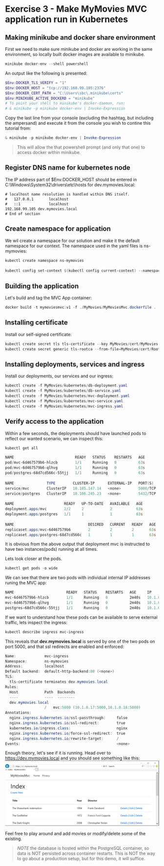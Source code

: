# Exercise 3 - Make MyMovies MVC application run in Kubernetes

## Making minikube and docker share environment

First we need to make sure minikube and docker are working in the same environment, so locally built docker images are available to minikube.

```powershell
minikube docker-env --shell powershell
```

An output like the following is presented:

```powershell
$Env:DOCKER_TLS_VERIFY = "1"
$Env:DOCKER_HOST = "tcp://192.168.99.105:2376"
$Env:DOCKER_CERT_PATH = "C:\Users\sbc\.minikube\certs"
$Env:MINIKUBE_ACTIVE_DOCKERD = "minikube"
# To point your shell to minikube's docker-daemon, run:
# & minikube -p minikube docker-env | Invoke-Expression
```

Copy the last line from your console (excluding the hashtag, but including the ampersand) and execute it from the console you wish to contine this tutorial from:

```powershell
& minikube -p minikube docker-env | Invoke-Expression
```
>This will allow the that powershell prompt (and only that one) to access docker within minikube.

## Register DNS name for kubernetes node

The IP address part of $Env:DOCKER_HOST should be entered in C:\Windows\System32\drivers\etc\hosts for dev.mymovies.local:

```config
# localhost name resolution is handled within DNS itself.
#	127.0.0.1       localhost
#	::1             localhost
192.168.99.105 dev.mymovies.local
# End of section
```

## Create namespace for application

We wil create a namespace for our solution and make it the default namespace for our context. The namespace used in the yaml files is ns-mymovies:

```powershell
kubectl create namespace ns-mymovies

kubectl config set-context $(kubectl config current-context) --namespace=ns-mymovies
```

## Building the application

Let's build and tag the MVC App container:

```powershell
docker build -t mymoviesmvc:v1 -f ./MyMovies/MyMoviesMvc.dockerfile .
```

## Installing certificate

Install our self-signed certificate:

```powershell
kubectl create secret tls tls-certificate --key MyMovies/cert/MyMovies.key --cert MyMovies/cert/MyMovies.crt
kubectl create secret generic tls-rootca --from-file=MyMovies/cert/RootCA.crt
```

## Installing deployments, services and ingress

Install our deployments, our services and our ingress:

```powershell
kubectl create -f MyMovies/kubernetes/db-deployment.yaml
kubectl create -f MyMovies/kubernetes/db-service.yaml
kubectl create -f MyMovies/kubernetes/mvc-deployment.yaml
kubectl create -f MyMovies/kubernetes/mvc-service.yaml
kubectl create -f MyMovies/kubernetes/mvc-ingress.yaml
```

## Verify access to the application

Within a few seconds, the deployments should have launched pods to reflect our wanted scenario, we can inspect this:

```powershell
kubectl get all
```

```powershell
NAME                            READY   STATUS    RESTARTS   AGE
pod/mvc-6d467579b6-hlzcb        1/1     Running   0          63s
pod/mvc-6d467579b6-qlhvg        1/1     Running   0          63s
pod/postgres-68d7cd566c-55tjj   1/1     Running   0          63s

NAME               TYPE        CLUSTER-IP      EXTERNAL-IP   PORT(S)    AGE
service/mvc        ClusterIP   10.105.147.14   <none>        5000/TCP   63s
service/postgres   ClusterIP   10.106.245.23   <none>        5432/TCP   63s

NAME                       READY   UP-TO-DATE   AVAILABLE   AGE
deployment.apps/mvc        2/2     2            2           63s
deployment.apps/postgres   1/1     1            1           63s

NAME                                  DESIRED   CURRENT   READY   AGE
replicaset.apps/mvc-6d467579b6        2         2         2       63s
replicaset.apps/postgres-68d7cd566c   1         1         1       63s
```

It is obvious from the above output that deployment mvc is instructed to have two instances(pods) running at all times.

Lets look closer at the pods.

```powershell
kubectl get pods -o wide
```

We can see that there are two pods with individual internal IP addresses runing the MVC app:

```powershell
NAME                        READY   STATUS    RESTARTS   AGE     IP          NODE             NOMINATED NODE   READINESS GATES
mvc-6d467579b6-hlzcb        1/1     Running   0          2m40s   10.1.0.18   docker-desktop   <none>           <none>
mvc-6d467579b6-qlhvg        1/1     Running   0          2m40s   10.1.0.17   docker-desktop   <none>           <none>
postgres-68d7cd566c-55tjj   1/1     Running   0          2m40s   10.1.0.13   docker-desktop   <none>           <none>
```

If we want to understand how these pods can be available to serve external traffic, lets inspect the ingress:

```powershell
kubectl describe ingress mvc-ingress
```

This reveals that **dev.mymovies.local** is served by one of the two pods on port 5000, and that ssl redirects are enabled and enforced:

```powershell
Name:             mvc-ingress
Namespace:        ns-mymovies
Address:          localhost
Default backend:  default-http-backend:80 (<none>)
TLS:
  tls-certificate terminates dev.mymovies.local
Rules:
  Host            Path  Backends
  ----            ----  --------
  dev.mymovies.local
                  /   mvc:5000 (10.1.0.17:5000,10.1.0.18:5000)
Annotations:
  nginx.ingress.kubernetes.io/ssl-passthrough:     false
  nginx.ingress.kubernetes.io/ssl-redirect:        true
  kubernetes.io/ingress.class:                     nginx
  nginx.ingress.kubernetes.io/force-ssl-redirect:  true
  nginx.ingress.kubernetes.io/rewrite-target:      /
Events:                                            <none>
```

Enough theory, let's see if it is running. Head over to <https://dev.mymovies.local> and you should see something like this:
![MyMovies](Images/mymovies.png)

Feel free to play around and add movies or modify/delete some of the existing.

> _*NOTE*_ the database is hosted within the PostgreSQL container, so data is NOT persisted across container restarts. This is NOT the way to go about a production setup, but for this demo, it will suffice.

